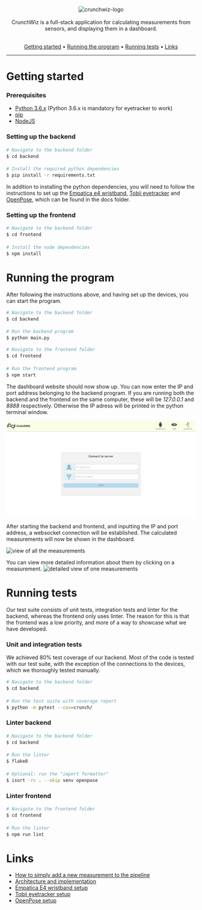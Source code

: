 <div align="center">
  <img src="https://i.imgur.com/MJT7kl6.png" alt="crunchwiz-logo" width="300">
<br>
<br>
CrunchWiz is a full-stack application for calculating measurements from sensors, and displaying them in a dashboard.
<br>
<br>
<p align="center">
  <a href="#getting-started">Getting started</a> •
  <a href="#running-the-program">Running the program</a> •
  <a href="#running-tests">Running tests</a> •
  <a href="#links">Links</a>
</p>
</div>

---

# Getting started

### Prerequisites
- [Python 3.6.x](https://www.python.org/downloads/) (Python 3.6.x is mandatory for eyetracker to work)
- [pip](https://pypi.org/project/pip/)
- [NodeJS](https://nodejs.org/en/)


### Setting up the backend
```bash
# Navigate to the backend folder
$ cd backend

# Install the required python dependencies
$ pip install -r requirements.txt
```

In addition to installing the python dependencies, you will need to follow the instructions to set up the
[Empatica e4 wristband](docs/empatica_setup.md), [Tobii eyetracker](docs/eyetracker_setup.md) and
[OpenPose](docs/openpose_setup.md), which can be found in the docs folder.

### Setting up the frontend
```bash
# Navigate to the backend folder
$ cd frontend

# Install the node dependencies
$ npm install
```

# Running the program
After following the instructions above, and having set up the devices, you can start the program.
```bash
# Navigate to the backend folder
$ cd backend

# Run the backend program
$ python main.py
```
```bash
# Navigate to the frontend folder
$ cd frontend

# Run the frontend program
$ npm start
```
The dashboard website should now show up. You can now enter the IP and port address
belonging to the backend program. If you are running both the backend and the frontend on the
same computer, these will be *127.0.0.1* and *8888* respectively. Otherwise the IP adress
will be printed in the python terminal window.

![view of connect screen on frontend](docs/img/frontend-connect.png)

After starting the backend and frontend, and inputting the IP and port address, a websocket connection
will be established. The calculated measurements will now be shown in the dashboard.

![view of all the measurements](https://i.gyazo.com/3a7458ad4ace07be39424004e57da077.png)

You can
view more detailed information about them by clicking on a measurement.
![detailed view of one measurements](https://i.gyazo.com/a93fd032f0a677b711ef972245f060ef.png)
# Running tests
Our test suite consists of unit tests, integration tests and linter for the backend, whereas the
frontend only uses linter. The reason for this is that the frontend was a low priority,
and more of a way to showcase what we have developed.

### Unit and integration tests
We achieved 80% test coverage of our backend. Most of the code is tested with our test suite, with the
exception of the connections to the devices, which we thoroughly tested manually.
```bash
# Navigate to the backend folder
$ cd backend

# Run the test suite with coverage report
$ python -m pytest --cov=crunch/
```

### Linter backend
```bash
# Navigate to the backend folder
$ cd backend

# Run the linter
$ flake8

# Optional: run the "import formatter"
$ isort -rc . --skip venv openpose
```

### Linter frontend
```bash
# Navigate to the frontend folder
$ cd frontend

# Run the linter
$ npm run lint
```

# Links
- [How to simply add a new measurement to the pipeline](docs/new_measurement.md)
- [Architecture and implementation](docs/architecture.md)
- [Empatica E4 wristband setup](docs/empatica_setup.md)
- [Tobii eyetracker setup](docs/eyetracker_setup.md)
- [OpenPose setup](docs/openpose_setup.md)

